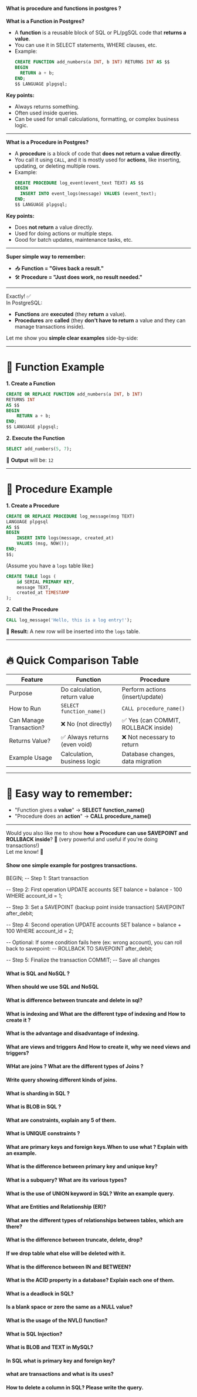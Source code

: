 
#### What is procedure and functions in postgres ?

**What is a Function in Postgres?**
- A **function** is a reusable block of SQL or PL/pgSQL code that **returns a value**.
- You can use it in SELECT statements, WHERE clauses, etc.
- Example:  
  ```sql
  CREATE FUNCTION add_numbers(a INT, b INT) RETURNS INT AS $$
  BEGIN
    RETURN a + b;
  END;
  $$ LANGUAGE plpgsql;
  ```

**Key points:**
- Always returns something.
- Often used inside queries.
- Can be used for small calculations, formatting, or complex business logic.

---

**What is a Procedure in Postgres?**
- A **procedure** is a block of code that **does not return a value directly**.
- You call it using `CALL`, and it is mostly used for **actions**, like inserting, updating, or deleting multiple rows.
- Example:  
  ```sql
  CREATE PROCEDURE log_event(event_text TEXT) AS $$
  BEGIN
    INSERT INTO event_logs(message) VALUES (event_text);
  END;
  $$ LANGUAGE plpgsql;
  ```

**Key points:**
- Does **not return** a value directly.
- Used for doing actions or multiple steps.
- Good for batch updates, maintenance tasks, etc.

---

**Super simple way to remember:**
- 📥 **Function = "Gives back a result."**
- 🛠️ **Procedure = "Just does work, no result needed."**

---
Exactly! ✅  
In PostgreSQL:

- **Functions** are **executed** (they **return** a value).
- **Procedures** are **called** (they **don't have to return** a value and they can manage transactions inside).

Let me show you **simple clear examples** side-by-side:

---

# 🔹 Function Example

**1. Create a Function**
```sql
CREATE OR REPLACE FUNCTION add_numbers(a INT, b INT)
RETURNS INT
AS $$
BEGIN
    RETURN a + b;
END;
$$ LANGUAGE plpgsql;
```

**2. Execute the Function**
```sql
SELECT add_numbers(5, 7);
```
🧠 **Output** will be: `12`

---
  
# 🔹 Procedure Example

**1. Create a Procedure**
```sql
CREATE OR REPLACE PROCEDURE log_message(msg TEXT)
LANGUAGE plpgsql
AS $$
BEGIN
    INSERT INTO logs(message, created_at)
    VALUES (msg, NOW());
END;
$$;
```

(Assume you have a `logs` table like:)

```sql
CREATE TABLE logs (
    id SERIAL PRIMARY KEY,
    message TEXT,
    created_at TIMESTAMP
);
```

**2. Call the Procedure**
```sql
CALL log_message('Hello, this is a log entry!');
```
🧠 **Result:** A new row will be inserted into the `logs` table.

---

# 🔥 Quick Comparison Table

| Feature        | Function                         | Procedure                       |
|----------------|----------------------------------|---------------------------------|
| Purpose        | Do calculation, return value     | Perform actions (insert/update) |
| How to Run     | `SELECT function_name()`         | `CALL procedure_name()`         |
| Can Manage Transaction? | ❌ No (not directly)         | ✅ Yes (can COMMIT, ROLLBACK inside) |
| Returns Value? | ✅ Always returns (even void)     | ❌ Not necessary to return      |
| Example Usage  | Calculation, business logic      | Database changes, data migration |

---

# 🧠 Easy way to remember:

- "Function gives a **value**" → **SELECT function_name()**
- "Procedure does an **action**" → **CALL procedure_name()**

---

Would you also like me to show **how a Procedure can use SAVEPOINT and ROLLBACK inside**? 🎯 (very powerful and useful if you're doing transactions!)  
Let me know! 🚀


#### Show one simple example for postgres transactions.

BEGIN;  -- Step 1: Start transaction

-- Step 2: First operation
UPDATE accounts
SET balance = balance - 100
WHERE account_id = 1;

-- Step 3: Set a SAVEPOINT (backup point inside transaction)
SAVEPOINT after_debit;

-- Step 4: Second operation
UPDATE accounts
SET balance = balance + 100
WHERE account_id = 2;

-- Optional: If some condition fails here (ex: wrong account), you can roll back to savepoint:
-- ROLLBACK TO SAVEPOINT after_debit;

-- Step 5: Finalize the transaction
COMMIT;  -- Save all changes



#### What is SQL and NoSQL ?


#### When should we use SQL and NoSQL


#### What is difference between truncate and delete in sql?

#### What is indexing and What are the different type of indexing and How to create it ?

#### What is the advantage and disadvantage of indexing.

#### What are views and triggers And How to create it, why we need views and triggers?

#### WHat are joins ? What are the different types of Joins ?

#### Write query showing different kinds of joins.

#### What is sharding in SQL ?

#### What is BLOB in SQL ?

#### What are constraints, explain any 5 of them.

#### What is UNIQUE constraints ?

#### What are primary keys and foreign keys.When to use what ? Explain with an example.

#### What is the difference between primary key and unique key?

#### What is a subquery? What are its various types?


#### What is the use of UNION keyword in SQL? Write an example query.

#### What are Entities and Relationship (ER)?


#### What are the different types of relationships between tables, which are there?


#### What is the difference between truncate, delete, drop?


#### If we drop table what else will be deleted with it.

#### What is the difference between IN and BETWEEN?

#### What is the ACID property in a database? Explain each one of them.

#### What is a deadlock in SQL?


#### Is a blank space or zero the same as a NULL value?

#### What is the usage of the NVL() function?

#### What is SQL Injection?

#### What is BLOB and TEXT in MySQL?

#### In SQL what is primary key and foreign key?

#### what are transactions and what is its uses?


#### How to delete a column in SQL? Please write the query.















